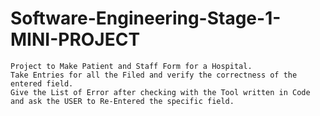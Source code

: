 # Software-Engineering-Stage-1-MINI-PROJECT
```
Project to Make Patient and Staff Form for a Hospital.  
Take Entries for all the Filed and verify the correctness of the entered field.  
Give the List of Error after checking with the Tool written in Code and ask the USER to Re-Entered the specific field. 
```
